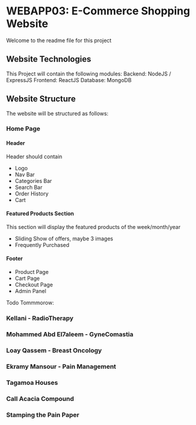# WEBAPP03: E-Commerce Shopping Website
Welcome to the readme file for this project

## Website Technologies
This Project will contain the following modules:
Backend:  NodeJS / ExpressJS
Frontend: ReactJS
Database: MongoDB

## Website Structure
The website will be structured as follows:
### Home Page
####  Header
Header should contain
- Logo
- Nav Bar
- Categories Bar
- Search Bar
- Order History
- Cart

####  Featured Products Section
This section will display the featured products of the week/month/year
- Sliding Show of offers, maybe 3 images
- Frequently Purchased

#### Footer





- Product Page
- Cart Page
- Checkout Page
- Admin Panel






Todo Tommmorow:
### Kellani - RadioTherapy
### Mohammed Abd El7aleem - GyneComastia
### Loay Qassem - Breast Oncology
### Ekramy Mansour - Pain Management
### Tagamoa Houses
### Call Acacia Compound
### Stamping the Pain Paper


